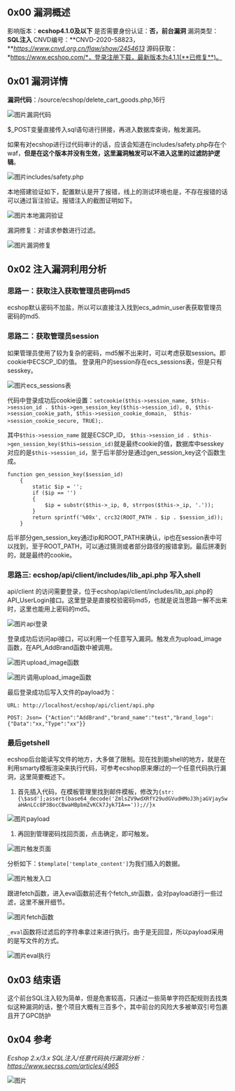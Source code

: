 ## **0x00 漏洞概述**

影响版本：**ecshop4.1.0及以下**
是否需要身份认证：**否，前台漏洞**
漏洞类型：**SQL注入**
CNVD编号：**CNVD-2020-58823，***https://www.cnvd.org.cn/flaw/show/2454613*
源码获取：*https://www.ecshop.com/*，登录注册下载，最新版本为4.1.1(**已修复**)。

## **0x01 漏洞详情**

**漏洞代码**：/source/ecshop/delete_cart_goods.php,16行

![图片](ECShop4.1.0前台免登录SQL注入.assets/640)漏洞代码

$_POST变量直接传入sql语句进行拼接，再进入数据库查询，触发漏洞。

如果有对ecshop进行过代码审计的话，应该会知道在includes/safety.php存在个waf，**但是在这个版本并没有生效，这里漏洞触发可以不进入这里的过滤防护逻辑**。

![图片](ECShop4.1.0前台免登录SQL注入.assets/640)includes/safety.php

本地搭建验证如下，配置默认是开了报错，线上的测试环境也是，不存在报错的话可以通过盲注验证。报错注入的截图证明如下。

![图片](ECShop4.1.0前台免登录SQL注入.assets/640)本地漏洞验证

漏洞修复：对请求参数进行过滤。

![图片](ECShop4.1.0前台免登录SQL注入.assets/640)漏洞修复

## **0x02 注入漏洞利用分析**

### 思路一：获取注入获取管理员密码md5

ecshop默认密码不加盐，所以可以直接注入找到ecs_admin_user表获取管理员密码的md5.

### 思路二：获取管理员session

如果管理员使用了较为复杂的密码，md5解不出来时，可以考虑获取session。即cookie中ECSCP_ID的值。
登录用户的session存在ecs_sessions表，但是只有sesskey。

![图片](ECShop4.1.0前台免登录SQL注入.assets/640)ecs_sessions表

代码中登录成功后cookie设置：`setcookie($this->session_name, $this->session_id . $this->gen_session_key($this->session_id), 0, $this->session_cookie_path, $this->session_cookie_domain,  $this->session_cookie_secure, TRUE);`.

其中`$this->session_name` 就是ECSCP_ID， `$this->session_id . $this->gen_session_key($this→session_id)`就是最终cookie的值，数据库中sesskey对应的是`$this->session_id`，至于后半部分是通过gen_session_key这个函数生成。

```
function gen_session_key($session_id)
    {
        static $ip = '';
        if ($ip == '')
        {
            $ip = substr($this->_ip, 0, strrpos($this->_ip, '.'));
        } 
        return sprintf('%08x', crc32(ROOT_PATH . $ip . $session_id));
    }
```

后半部分gen_session_key通过ip和ROOT_PATH来确认，ip也在session表中可以找到，至于ROOT_PATH，可以通过猜测或者部分路径的报错拿到。最后拼凑到的，就是最终的cookie。

### 思路三: ecshop/api/client/includes/lib_api.php 写入shell

api/client 的访问需要登录，位于ecshop/api/client/includes/lib_api.php的API_UserLogin接口。这里登录是直接校验密码md5，也就是说当思路一解不出来时，这里也能用上密码的md5。

![图片](ECShop4.1.0前台免登录SQL注入.assets/640)api登录

登录成功后访问api接口，可以利用一个任意写入漏洞。触发点为upload_image函数，在API_AddBrand函数中被调用。

![图片](ECShop4.1.0前台免登录SQL注入.assets/640)upload_image函数

![图片](ECShop4.1.0前台免登录SQL注入.assets/640)调用upload_image函数

最后登录成功后写入文件的payload为：

```
URL: http://localhost/ecshop/api/client/api.php

POST: Json= {"Action":"AddBrand","brand_name":"test","brand_logo":{"Data":"xx,"Type":"xx"}}
```

### 最后getshell

ecshop后台能读写文件的地方，大多做了限制。现在找到能shell的地方，就是在利用smarty模板渲染来执行代码，可参考ecshop原来爆过的一个任意代码执行漏洞，这里简要概述下。

1. 首先插入代码，在模板管理里找到邮件模板，修改为`{str:{\$asd'];assert(base64_decode('ZmlsZV9wdXRfY29udGVudHMoJ3hjaGVjay5waHAnLCc8P3BocCBwaHBpbmZvKCk7Jyk7IA=='));//}x`

![图片](ECShop4.1.0前台免登录SQL注入.assets/640)payload

1. 再回到管理密码找回页面，点击确定，即可触发。

![图片](ECShop4.1.0前台免登录SQL注入.assets/640)触发页面

分析如下：`$template['template_content']`为我们插入的数据。

![图片](ECShop4.1.0前台免登录SQL注入.assets/640)触发入口

跟进fetch函数，进入eval函数前还有个fetch_str函数，会对payload进行一些过滤，这里不展开细节。

![图片](ECShop4.1.0前台免登录SQL注入.assets/640)fetch函数

`_eval`函数将过滤后的字符串拿过来进行执行。由于是无回显，所以payload采用的是写文件的方式。

![图片](ECShop4.1.0前台免登录SQL注入.assets/640)eval执行

## **0x03 结束语**

这个前台SQL注入较为简单，但是危害较高，只通过一些简单字符匹配规则去找类似这种漏洞的话，整个项目大概有三百多个，其中前台的风险大多被单双引号包裹且开了GPC防护

## **0x04 参考**

*Ecshop 2.x/3.x SQL注入/任意代码执行漏洞分析：https://www.secrss.com/articles/4965*

![图片](ECShop4.1.0前台免登录SQL注入.assets/640)
